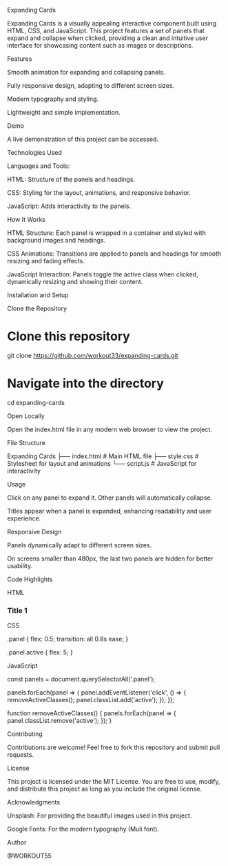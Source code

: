 Expanding Cards

Expanding Cards is a visually appealing interactive component built using HTML, CSS, and JavaScript. This project features a set of panels that expand and collapse when clicked, providing a clean and intuitive user interface for showcasing content such as images or descriptions.

Features

Smooth animation for expanding and collapsing panels.

Fully responsive design, adapting to different screen sizes.

Modern typography and styling.

Lightweight and simple implementation.

Demo

A live demonstration of this project can be accessed.

Technologies Used

Languages and Tools:

HTML: Structure of the panels and headings.

CSS: Styling for the layout, animations, and responsive behavior.

JavaScript: Adds interactivity to the panels.

How It Works

HTML Structure: Each panel is wrapped in a container and styled with background images and headings.

CSS Animations: Transitions are applied to panels and headings for smooth resizing and fading effects.

JavaScript Interaction: Panels toggle the active class when clicked, dynamically resizing and showing their content.

Installation and Setup

Clone the Repository

# Clone this repository
git clone https://github.com/workout33/expanding-cards.git

# Navigate into the directory
cd expanding-cards

Open Locally

Open the index.html file in any modern web browser to view the project.

File Structure

Expanding Cards
├── index.html   # Main HTML file
├── style.css   # Stylesheet for layout and animations
└── script.js   # JavaScript for interactivity

Usage

Click on any panel to expand it. Other panels will automatically collapse.

Titles appear when a panel is expanded, enhancing readability and user experience.

Responsive Design

Panels dynamically adapt to different screen sizes.

On screens smaller than 480px, the last two panels are hidden for better usability.

Code Highlights

HTML

<div class="container">
  <div class="panel active" style="background-image: url('image1.jpg')">
    <h3>Title 1</h3>
  </div>
  <!-- Additional panels -->
</div>

CSS

.panel {
  flex: 0.5;
  transition: all 0.8s ease;
}

.panel.active {
  flex: 5;
}

JavaScript

const panels = document.querySelectorAll('.panel');

panels.forEach(panel => {
  panel.addEventListener('click', () => {
    removeActiveClasses();
    panel.classList.add('active');
  });
});

function removeActiveClasses() {
  panels.forEach(panel => {
    panel.classList.remove('active');
  });
}

Contributing

Contributions are welcome! Feel free to fork this repository and submit pull requests.

License

This project is licensed under the MIT License. You are free to use, modify, and distribute this project as long as you include the original license.

Acknowledgments

Unsplash: For providing the beautiful images used in this project.

Google Fonts: For the modern typography (Muli font).

Author

@WORKOUT55
